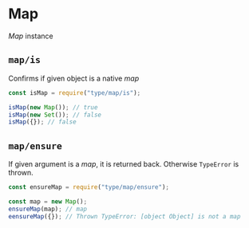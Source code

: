 # Map

_Map_ instance




























































































































































































































<extoc></extoc>

## `map/is`

Confirms if given object is a native _map_

```javascript
const isMap = require("type/map/is");

isMap(new Map()); // true
isMap(new Set()); // false
isMap({}); // false
```

## `map/ensure`

If given argument is a _map_, it is returned back. Otherwise `TypeError` is thrown.

```javascript
const ensureMap = require("type/map/ensure");

const map = new Map();
ensureMap(map); // map
eensureMap({}); // Thrown TypeError: [object Object] is not a map
```
